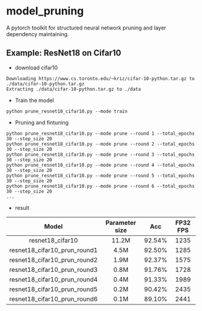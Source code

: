 # model_pruning
A pytorch toolkit for structured neural network pruning and layer dependency maintaining.

## Example: ResNet18 on Cifar10

* download cifar10
```
Downloading https://www.cs.toronto.edu/~kriz/cifar-10-python.tar.gz to ./data/cifar-10-python.tar.gz
Extracting ./data/cifar-10-python.tar.gz to ./data
```

* Train the model
```shell
python prune_resnet18_cifar10.py --mode train
```

* Pruning and fintuning
```shell
python prune_resnet18_cifar10.py --mode prune --round 1 --total_epochs 30 --step_size 20
python prune_resnet18_cifar10.py --mode prune --round 2 --total_epochs 30 --step_size 20
python prune_resnet18_cifar10.py --mode prune --round 3 --total_epochs 30 --step_size 20
python prune_resnet18_cifar10.py --mode prune --round 4 --total_epochs 30 --step_size 20
python prune_resnet18_cifar10.py --mode prune --round 5 --total_epochs 30 --step_size 20
python prune_resnet18_cifar10.py --mode prune --round 6 --total_epochs 30 --step_size 20
...
```

* result

|  Model                       | Parameter size | Acc    |FP32 FPS|
|  :------:                    | :------------: | :----: | :----: |
| resnet18_cifar10             | 11.2M          | 92.54% | 1235   |
| resnet18_cifar10_prun_round1 | 4.5M           | 92.50% | 1285   |
| resnet18_cifar10_prun_round2 | 1.9M           | 92.37% | 1575   |
| resnet18_cifar10_prun_round3 | 0.8M           | 91.76% | 1728   |
| resnet18_cifar10_prun_round4 | 0.4M           | 91.33% | 1989   |
| resnet18_cifar10_prun_round5 | 0.2M           | 90.42% | 2435   |
| resnet18_cifar10_prun_round6 | 0.1M           | 89.10% | 2441   |